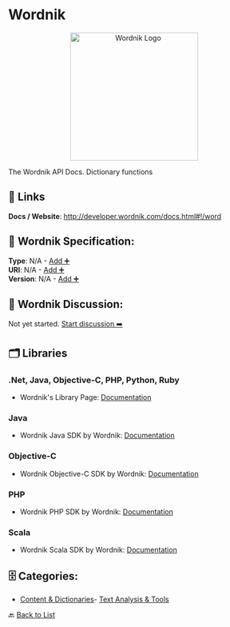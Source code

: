 # Wordnik
<p align="center">
    <img width="256" src="https://raw.githubusercontent.com/apis-list/apis-list/main/apis/wordnik/logo_256x256.png" alt="Wordnik Logo"/>
</p>
The Wordnik API Docs. Dictionary functions

##  🔗 Links
**Docs / Website**: http://developer.wordnik.com/docs.html#!/word

## 🧬 Wordnik Specification:
**Type**: N/A - [Add ➕](https://github.com/apis-list/apis-list/edit/main/apis.yaml#L22150)  
**URI**: N/A - [Add ➕](https://github.com/apis-list/apis-list/edit/main/apis.yaml#L22150)  
**Version**: N/A - [Add ➕](https://github.com/apis-list/apis-list/edit/main/apis.yaml#L22150)

## 💬 Wordnik Discussion:
Not yet started. [Start discussion ➡️](https://github.com/apis-list/apis-list/discussions/new)

## 🗂️ Libraries
### .Net, Java, Objective-C, PHP, Python, Ruby
- Wordnik's Library Page: [Documentation](http://developer.wordnik.com/libraries)
### Java
- Wordnik Java SDK by Wordnik: [Documentation](https://github.com/wordnik/wordnik-clients/tree/master/java)
### Objective-C
- Wordnik Objective-C SDK by Wordnik: [Documentation](https://github.com/wordnik/wordnik-clients/tree/master/objc/)
### PHP
- Wordnik PHP SDK by Wordnik: [Documentation](https://github.com/wordnik/wordnik-clients/tree/master/php)
### Scala
- Wordnik Scala SDK by Wordnik: [Documentation](https://github.com/wordnik/wordnik-clients/tree/master/scala)


## 🗄️ Categories:
- [Content & Dictionaries](https://github.com/apis-list/apis-list#content--dictionaries-)- [Text Analysis & Tools](https://github.com/apis-list/apis-list#text-analysis--tools-)

🔙  [Back to List](https://github.com/apis-list/apis-list)
